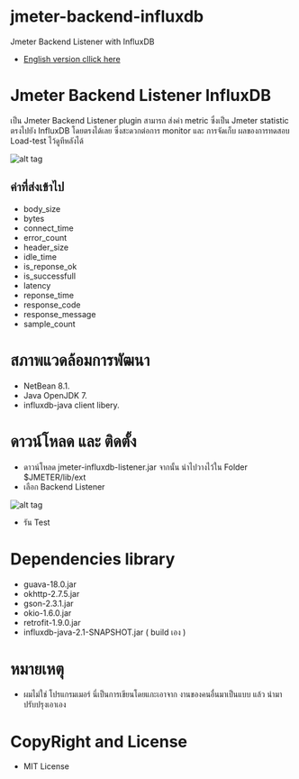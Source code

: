 # jmeter-backend-influxdb
Jmeter Backend Listener with InfluxDB 

- [English version cllick here](https://github.com/udomsak/jmeter-backend-influxdb/blob/master/README-EN.md)  

# Jmeter Backend Listener InfluxDB 

เป็น Jmeter Backend Listener plugin สามารถ ส่งค่า metric ซึ่งเป็น Jmeter statistic ตรงไปยัง InfluxDB โดยตรงได้เลย ซึ่งสะดวกต่อการ monitor และ การจัดเก็บ  ผลของการทดสอบ Load-test ไว้ดูทีหลังได้ 

![alt tag](https://github.com/udomsak/jmeter-backend-influxdb/blob/master/misc/result_on_influxdb.jpg)

## ค่าที่ส่งเข้าไป 

- body_size	
- bytes	
- connect_time	
- error_count	
- header_size
- idle_time
- is_reponse_ok	
- is_successfull
- latency
- reponse_time
- response_code
- response_message
- sample_count 

# สภาพแวดล้อมการพัฒนา 

- NetBean 8.1.
- Java OpenJDK 7.
- influxdb-java client libery.

# ดาวน์โหลด และ ติดตั้ง 
- ดาวน์โหลด jmeter-influxdb-listener.jar จากนั้น นำไปวางไว้ใน Folder $JMETER/lib/ext
- เลือก Backend Listener

![alt tag](https://github.com/udomsak/jmeter-backend-influxdb/blob/master/misc/select-backend-ltn.jpg)

- รัน Test 

# Dependencies library 

- guava-18.0.jar 
- okhttp-2.7.5.jar
- gson-2.3.1.jar
- okio-1.6.0.jar
- retrofit-1.9.0.jar
- influxdb-java-2.1-SNAPSHOT.jar ( build เอง ) 

# หมายเหตุ 

- ผมไม่ใช่ โปรแกรมเมอร์  นี่เป็นการเขียนโดยแกะเอาจาก งานของคนอื่นมาเป็นแบบ แล้ว นำมาปรับปรุงเอาเอง

# CopyRight and License
- MIT License
